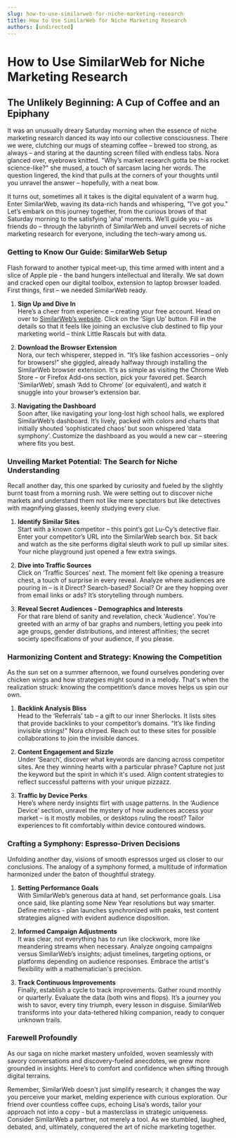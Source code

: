 ```yaml
---
slug: how-to-use-similarweb-for-niche-marketing-research
title: How to Use SimilarWeb for Niche Marketing Research
authors: [undirected]
---
```



# How to Use SimilarWeb for Niche Marketing Research

## The Unlikely Beginning: A Cup of Coffee and an Epiphany

It was an unusually dreary Saturday morning when the essence of niche marketing research danced its way into our collective consciousness. There we were, clutching our mugs of steaming coffee – brewed too strong, as always – and staring at the daunting screen filled with endless tabs. Nora glanced over, eyebrows knitted. "Why’s market research gotta be this rocket science-like?" she mused, a touch of sarcasm lacing her words. The question lingered, the kind that pulls at the corners of your thoughts until you unravel the answer – hopefully, with a neat bow.

It turns out, sometimes all it takes is the digital equivalent of a warm hug. Enter SimilarWeb, waving its data-rich hands and whispering, "I’ve got you." Let’s embark on this journey together, from the curious brows of that Saturday morning to the satisfying 'aha' moments. We’ll guide you – as friends do – through the labyrinth of SimilarWeb and unveil secrets of niche marketing research for everyone, including the tech-wary among us.  

### Getting to Know Our Guide: SimilarWeb Setup

Flash forward to another typical meet-up, this time armed with intent and a slice of Apple pie - the band hungers intellectual and literally. We sat down and cracked open our digital toolbox, extension to laptop browser loaded. First things, first – we needed SimilarWeb ready. 

1. **Sign Up and Dive In**  
   Here’s a cheer from experience – creating your free account. Head on over to [SimilarWeb’s website](https://www.similarweb.com). Click on the ‘Sign Up’ button. Fill in the details so that it feels like joining an exclusive club destined to flip your marketing world – think Little Rascals but with data.

2. **Download the Browser Extension**  
   Nora, our tech whisperer, stepped in. “It’s like fashion accessories – only for browsers!” she giggled, already halfway through installing the SimilarWeb browser extension. It's as simple as visiting the Chrome Web Store – or Firefox Add-ons section, pick your favored pet. Search ‘SimilarWeb’, smash ‘Add to Chrome’ (or equivalent), and watch it snuggle into your browser’s extension bar.

3. **Navigating the Dashboard**  
   Soon after, like navigating your long-lost high school halls, we explored SimilarWeb’s dashboard. It’s lively, packed with colors and charts that initially shouted ‘sophisticated chaos’ but soon whispered ‘data symphony’. Customize the dashboard as you would a new car – steering where fits you best.

### Unveiling Market Potential: The Search for Niche Understanding

Recall another day, this one sparked by curiosity and fueled by the slightly burnt toast from a morning rush. We were setting out to discover niche markets and understand them not like mere spectators but like detectives with magnifying glasses, keenly studying every clue.

1. **Identify Similar Sites**  
   Start with a known competitor – this point’s got Lu-Cy’s detective flair. Enter your competitor’s URL into the SimilarWeb search box. Sit back and watch as the site performs digital sleuth work to pull up similar sites. Your niche playground just opened a few extra swings.

2. **Dive into Traffic Sources**  
   Click on ‘Traffic Sources’ next. The moment felt like opening a treasure chest, a touch of surprise in every reveal. Analyze where audiences are pouring in – is it Direct? Search-based? Social? Or are they hopping over from email links or ads? It’s storytelling through numbers.

3. **Reveal Secret Audiences - Demographics and Interests**  
   For that rare blend of sanity and revelation, check 'Audience'. You’re greeted with an army of bar graphs and numbers, letting you peek into age groups, gender distributions, and interest affinities; the secret society specifications of your audience, if you please.

### Harmonizing Content and Strategy: Knowing the Competition

As the sun set on a summer afternoon, we found ourselves pondering over chicken wings and how strategies might sound in a melody. That's when the realization struck: knowing the competition’s dance moves helps us spin our own.

1. **Backlink Analysis Bliss**  
   Head to the ‘Referrals’ tab – a gift to our inner Sherlocks. It lists sites that provide backlinks to your competitor’s domains. “It’s like finding invisible strings!" Nora chirped. Reach out to these sites for possible collaborations to join the invisible dances.

2. **Content Engagement and Sizzle**  
   Under ‘Search’, discover what keywords are dancing across competitor sites. Are they winning hearts with a particular phrase? Capture not just the keyword but the spirit in which it's used. Align content strategies to reflect successful patterns with your unique pizzazz.

3. **Traffic by Device Perks**  
   Here’s where nerdy insights flirt with usage patterns. In the ‘Audience Device’ section, unravel the mystery of how audiences access your market – is it mostly mobiles, or desktops ruling the roost? Tailor experiences to fit comfortably within device contoured windows.

### Crafting a Symphony: Espresso-Driven Decisions

Unfolding another day, visions of smooth espressos urged us closer to our conclusions. The analogy of a symphony formed, a multitude of information harmonized under the baton of thoughtful strategy.

1. **Setting Performance Goals**  
   With SimilarWeb’s generous data at hand, set performance goals. Lisa once said, like planting some New Year resolutions but way smarter. Define metrics - plan launches synchronized with peaks, test content strategies aligned with evident audience disposition.

2. **Informed Campaign Adjustments**  
   It was clear, not everything has to run like clockwork, more like meandering streams when necessary. Analyze ongoing campaigns versus SimilarWeb’s insights; adjust timelines, targeting options, or platforms depending on audience responses. Embrace the artist's flexibility with a mathematician's precision.

3. **Track Continuous Improvements**  
   Finally, establish a cycle to track improvements. Gather round monthly or quarterly. Evaluate the data (both wins and flops). It’s a journey you wish to savor, every tiny triumph, every lesson in disguise. SimilarWeb transforms into your data-tethered hiking companion, ready to conquer unknown trails.

### Farewell Profoundly

As our saga on niche market mastery unfolded, woven seamlessly with savory conversations and discovery-fueled anecdotes, we grew more grounded in insights. Here’s to comfort and confidence when sifting through digital terrains.

Remember, SimilarWeb doesn't just simplify research; it changes the way you perceive your market, melding experience with curious exploration. Our friend over countless coffee cups, echoing Lisa’s words, tailor your approach not into a copy - but a masterclass in strategic uniqueness. Consider SimilarWeb a partner, not merely a tool. As we stumbled, laughed, debated, and, ultimately, conquered the art of niche marketing together.